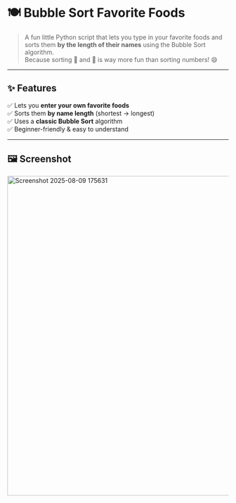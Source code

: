 # 🍽️ Bubble Sort Favorite Foods

> A fun little Python script that lets you type in your favorite foods and sorts them **by the length of their names** using the Bubble Sort algorithm.  
> Because sorting 🍕 and 🍫 is way more fun than sorting numbers! 😄

---

## ✨ Features
✅ Lets you **enter your own favorite foods**  
✅ Sorts them **by name length** (shortest → longest)  
✅ Uses a **classic Bubble Sort** algorithm  
✅ Beginner-friendly & easy to understand  

---

## 🖼 Screenshot
<img width="1295" height="727" alt="Screenshot 2025-08-09 175631" src="https://github.com/user-attachments/assets/adf2ec37-00aa-43cd-8929-d37597f02a43" />

